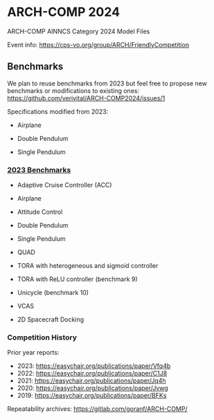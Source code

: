 # ARCH-COMP 2024
ARCH-COMP AINNCS Category 2024 Model Files

Event info: https://cps-vo.org/group/ARCH/FriendlyCompetition


## Benchmarks 

We plan to reuse benchmarks from 2023 but feel free to propose new benchmarks or modifications to existing ones: https://github.com/verivital/ARCH-COMP2024/issues/1

Specifications modified from 2023:

  - Airplane
  
  - Double Pendulum

  - Single Pendulum


### [2023 Benchmarks](https://github.com/verivital/ARCH-COMP2023)

- Adaptive Cruise Controller (ACC)

- Airplane

- Attitude Control 

- Double Pendulum

- Single Pendulum

- QUAD

- TORA with heterogeneous and sigmoid controller

- TORA with ReLU controller (benchmark 9)

- Unicycle (benchmark 10)

- VCAS

- 2D Spacecraft Docking


### Competition History

Prior year reports:
- 2023: https://easychair.org/publications/paper/Vfq4b
- 2022: https://easychair.org/publications/paper/C1J8
- 2021: https://easychair.org/publications/paper/Jq4h
- 2020: https://easychair.org/publications/paper/Jvwg
- 2019: https://easychair.org/publications/paper/BFKs

Repeatability archives: https://gitlab.com/goranf/ARCH-COMP/
